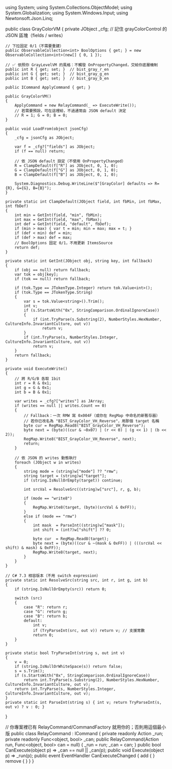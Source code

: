 using System;
using System.Collections.ObjectModel;
using System.Globalization;
using System.Windows.Input;
using Newtonsoft.Json.Linq;

public class GrayColorVM
{
    private JObject _cfg;  // 記住 grayColorControl 的 JSON 區塊（fields / writes）

    // 下拉固定 0/1（不需要重建）
    public ObservableCollection<int> BoolOptions { get; } = new ObservableCollection<int>(new[] { 0, 1 });

    // ✅ 依照你 GrayLevelVM 的風格：不觸發 OnPropertyChanged，交給你底層機制
    public int R { get; set; }  // bist_gray_r_en
    public int G { get; set; }  // bist_gray_g_en
    public int B { get; set; }  // bist_gray_b_en

    public ICommand ApplyCommand { get; }

    public GrayColorVM()
    {
        ApplyCommand = new RelayCommand(_ => ExecuteWrite());
        // 若需要預設，可在這裡給，不過通常由 JSON default 決定
        // R = 1; G = 0; B = 0;
    }

    public void LoadFrom(object jsonCfg)
    {
        _cfg = jsonCfg as JObject;

        var f = _cfg?["fields"] as JObject;
        if (f == null) return;

        // 依 JSON default 設定（不使用 OnPropertyChanged）
        R = ClampDefault(f["R"] as JObject, 0, 1, 0);
        G = ClampDefault(f["G"] as JObject, 0, 1, 0);
        B = ClampDefault(f["B"] as JObject, 0, 1, 0);

        System.Diagnostics.Debug.WriteLine($"[GrayColor] defaults => R={R}, G={G}, B={B}");
    }

    private static int ClampDefault(JObject field, int fbMin, int fbMax, int fbDef)
    {
        int min = GetInt(field, "min", fbMin);
        int max = GetInt(field, "max", fbMax);
        int def = GetInt(field, "default", fbDef);
        if (min > max) { var t = min; min = max; max = t; }
        if (def < min) def = min;
        if (def > max) def = max;
        // BoolOptions 固定 0/1，不用更新 ItemsSource
        return def;
    }

    private static int GetInt(JObject obj, string key, int fallback)
    {
        if (obj == null) return fallback;
        var tok = obj[key];
        if (tok == null) return fallback;

        if (tok.Type == JTokenType.Integer) return tok.Value<int>();
        if (tok.Type == JTokenType.String)
        {
            var s = tok.Value<string>().Trim();
            int v;
            if (s.StartsWith("0x", StringComparison.OrdinalIgnoreCase))
            {
                if (int.TryParse(s.Substring(2), NumberStyles.HexNumber, CultureInfo.InvariantCulture, out v))
                    return v;
            }
            if (int.TryParse(s, NumberStyles.Integer, CultureInfo.InvariantCulture, out v))
                return v;
        }
        return fallback;
    }

    private void ExecuteWrite()
    {
        // 將 R/G/B 各取 1bit
        int r = R & 0x1;
        int g = G & 0x1;
        int b = B & 0x1;

        var writes = _cfg?["writes"] as JArray;
        if (writes == null || writes.Count == 0)
        {
            // Fallback：一次 RMW 寫 0x004F（或你在 RegMap 中命名的新暫存器）
            // 若你已改名為 "BIST_GrayColor_VH_Reverse"，用那個 target 名稱
            byte cur = RegMap.Read8("BIST_GrayColor_VH_Reverse");
            byte next = (byte)((cur & ~0x07) | (r << 0) | (g << 1) | (b << 2));
            RegMap.Write8("BIST_GrayColor_VH_Reverse", next);
            return;
        }

        // 依 JSON 的 writes 動態執行
        foreach (JObject w in writes)
        {
            string mode = (string)w["mode"] ?? "rmw";
            string target = (string)w["target"];
            if (string.IsNullOrEmpty(target)) continue;

            int srcVal = ResolveSrc((string)w["src"], r, g, b);

            if (mode == "write8")
            {
                RegMap.Write8(target, (byte)(srcVal & 0xFF));
            }
            else if (mode == "rmw")
            {
                int mask  = ParseInt((string)w["mask"]);
                int shift = (int?)w["shift"] ?? 0;

                byte cur  = RegMap.Read8(target);
                byte next = (byte)((cur & ~(mask & 0xFF)) | (((srcVal << shift) & mask) & 0xFF));
                RegMap.Write8(target, next);
            }
        }
    }

    // C# 7.3 相容版本（不用 switch expression）
    private static int ResolveSrc(string src, int r, int g, int b)
    {
        if (string.IsNullOrEmpty(src)) return 0;

        switch (src)
        {
            case "R": return r;
            case "G": return g;
            case "B": return b;
            default:
                int v;
                if (TryParseInt(src, out v)) return v; // 支援常數
                return 0;
        }
    }

    private static bool TryParseInt(string s, out int v)
    {
        v = 0;
        if (string.IsNullOrWhiteSpace(s)) return false;
        s = s.Trim();
        if (s.StartsWith("0x", StringComparison.OrdinalIgnoreCase))
            return int.TryParse(s.Substring(2), NumberStyles.HexNumber, CultureInfo.InvariantCulture, out v);
        return int.TryParse(s, NumberStyles.Integer, CultureInfo.InvariantCulture, out v);
    }
    private static int ParseInt(string s) { int v; return TryParseInt(s, out v) ? v : 0; }
}

// 你專案裡已有 RelayCommand/CommandFactory 就用你的；否則用這個最小版
public class RelayCommand : ICommand
{
    private readonly Action<object> _run; private readonly Func<object, bool> _can;
    public RelayCommand(Action<object> run, Func<object, bool> can = null) { _run = run; _can = can; }
    public bool CanExecute(object p) => _can == null || _can(p);
    public void Execute(object p) => _run(p);
    public event EventHandler CanExecuteChanged { add { } remove { } }
}